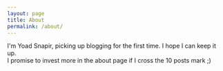```yaml
---
layout: page
title: About
permalink: /about/
---
```


I'm Yoad Snapir, picking up blogging for the first time. I hope I can keep it up.  
I promise to invest more in the about page if I cross the 10 posts mark ;)
